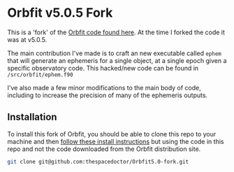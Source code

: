 # Orbfit v5.0.5 Fork

This is a 'fork' of the [Orbfit code found here](http://adams.dm.unipi.it/orbfit/). At the time I forked the code it was at v5.0.5.

The main contribution I've made is to craft an new executable called `ephem` that will generate an ephemeris for a single object, at a single epoch given a specific observatory code. This hacked/new code can be found in `/src/orbfit/ephem.f90`

I've also made a few minor modifications to the main body of code, including to increase the precision of many of the ephemeris outputs.

## Installation

To install this fork of Orbfit, you should be able to clone this repo to your machine and then [follow these install instructions](http://psweb.mp.qub.ac.uk/dry//blog/2017/09/15/Installing-OrbFit-5.0-on-macOS.html) but using the code in this repo and not the code downloaded from the Orbfit distribution site.

```bash
git clone git@github.com:thespacedoctor/Orbfit5.0-fork.git
```


